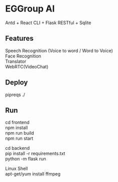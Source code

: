 # EGGroup AI    
Antd + React CLI + Flask RESTful + Sqlite  

## Features  
Speech Recognition (Voice to word / Word to Voice)  
Face Recognition  
Translator  
WebRTC(VideoChat)  
  
## Deploy  
pipreqs ./  
  
## Run  
cd frontend  
npm install  
npm run build  
npm run start  
  
cd backend  
pip install -r requirements.txt  
python -m flask run  
  
Linux Shell  
apt-get/yum install ffmpeg  